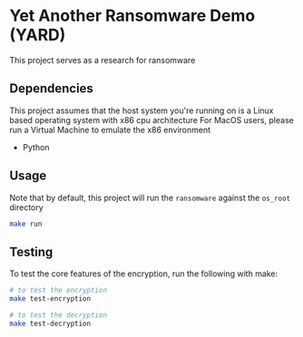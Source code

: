 # Yet Another Ransomware Demo (YARD)

This project serves as a research for ransomware

## Dependencies
This project assumes that the host system you're running on is a Linux based operating system with x86 cpu architecture
For MacOS users, please run a Virtual Machine to emulate the x86 environment
- Python


## Usage
Note that by default, this project will run the `ransomware` against the `os_root` directory
```sh
make run
```

## Testing
To test the core features of the encryption, run the following with make:
```sh
# to test the encryption
make test-encryption

# to test the decryption
make test-decryption
```
